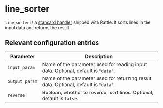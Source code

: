 # line_sorter

`line_sorter` is a [standard handler](index.md) shipped with Rattle. It sorts lines in the input data and returns the result.

## Relevant configuration entries

| Parameter    | Description                                                                                           |
|--------------|-------------------------------------------------------------------------------------------------------|
|`input_param` |Name of the parameter used for reading input data. Optional, default is `"data"`.|
|`output_param`|Name of the parameter used for returning result data. Optional, default is `"data"`.|
|`reverse`     |Boolean, whether to reverse-sort lines. Optional, default is `false`.|
